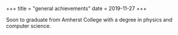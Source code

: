 +++
title = "general achievements"
date = 2019-11-27
+++

Soon to graduate from Amherst College with a degree in physics and computer science.